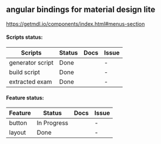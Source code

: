 ## angular bindings for material design lite
https://getmdl.io/components/index.html#menus-section

#### Scripts status:

| Scripts          | Status                              | Docs         | Issue          |
|------------------|-------------------------------------|--------------|----------------|
| generator script |                             Done    |              |              - |
| build script     |                             Done    |              |              - |
| extracted exam   |                             Done    |              |              - |


#### Feature status:
| Feature          | Status                              | Docs         | Issue          |
|------------------|-------------------------------------|--------------|----------------|
| button           |                         In Progress |              |              - |
| layout           |                             Done    |              |              - |
